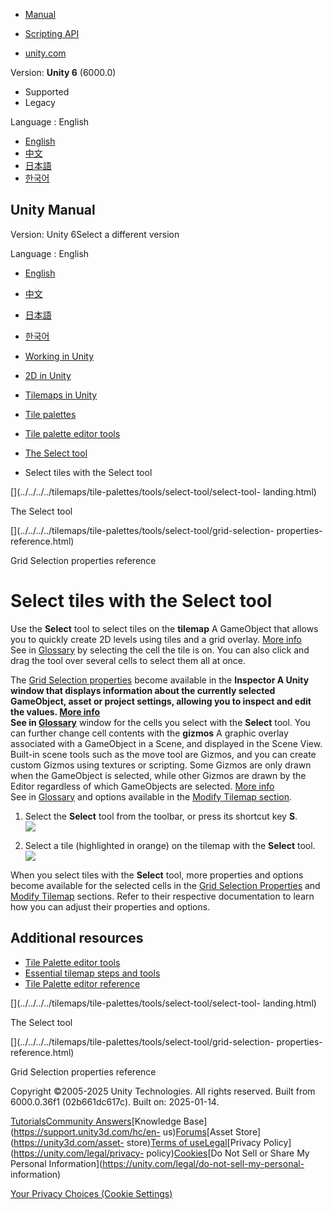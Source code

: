 [](https://docs.unity3d.com)

  * [Manual](../Manual/index.html)
  * [Scripting API](../ScriptReference/index.html)

  * [unity.com](https://unity.com/)

Version: **Unity 6** (6000.0)

  * Supported
  * Legacy

Language : English

  * [English](/Manual/tilemaps/tile-palettes/tools/select-tool/select-tiles-with-select-tool.html)
  * [中文](/cn/current/Manual/tilemaps/tile-palettes/tools/select-tool/select-tiles-with-select-tool.html)
  * [日本語](/ja/current/Manual/tilemaps/tile-palettes/tools/select-tool/select-tiles-with-select-tool.html)
  * [한국어](/kr/current/Manual/tilemaps/tile-palettes/tools/select-tool/select-tiles-with-select-tool.html)

[](https://docs.unity3d.com)

## Unity Manual

Version: Unity 6Select a different version

Language : English

  * [English](/Manual/tilemaps/tile-palettes/tools/select-tool/select-tiles-with-select-tool.html)
  * [中文](/cn/current/Manual/tilemaps/tile-palettes/tools/select-tool/select-tiles-with-select-tool.html)
  * [日本語](/ja/current/Manual/tilemaps/tile-palettes/tools/select-tool/select-tiles-with-select-tool.html)
  * [한국어](/kr/current/Manual/tilemaps/tile-palettes/tools/select-tool/select-tiles-with-select-tool.html)

  * [Working in Unity](../../../../working-in-unity.html)
  * [2D in Unity](../../../../Unity2D.html)
  * [Tilemaps in Unity](../../../../tilemaps/tilemaps-landing.html)
  * [Tile palettes](../../../../tilemaps/tile-palettes/tile-palette-landing.html)
  * [Tile palette editor tools](../../../../tilemaps/tile-palettes/tools/tile-palette-tools-landing.html)
  * [The Select tool](../../../../tilemaps/tile-palettes/tools/select-tool/select-tool-landing.html)
  * Select tiles with the Select tool

[](../../../../tilemaps/tile-palettes/tools/select-tool/select-tool-
landing.html)

The Select tool

[](../../../../tilemaps/tile-palettes/tools/select-tool/grid-selection-
properties-reference.html)

Grid Selection properties reference

# Select tiles with the Select tool

Use the **Select** tool to select tiles on the **tilemap** A GameObject that
allows you to quickly create 2D levels using tiles and a grid overlay. [More
info](../../../../tilemaps/work-with-tilemaps/tilemap-reference.html)  
See in [Glossary](../../../../Glossary.html#Tilemap) by selecting the cell the
tile is on. You can also click and drag the tool over several cells to select
them all at once.

The [Grid Selection properties](./grid-selection-properties-reference.html)
become available in the ****Inspector** A Unity window that displays
information about the currently selected GameObject, asset or project
settings, allowing you to inspect and edit the values. [More
info](../../../../UsingTheInspector.html)  
See in [Glossary](../../../../Glossary.html#Inspector)** window for the cells
you select with the **Select** tool. You can further change cell contents with
the **gizmos** A graphic overlay associated with a GameObject in a Scene, and
displayed in the Scene View. Built-in scene tools such as the move tool are
Gizmos, and you can create custom Gizmos using textures or scripting. Some
Gizmos are only drawn when the GameObject is selected, while other Gizmos are
drawn by the Editor regardless of which GameObjects are selected. [More
info](../../../../GizmosMenu.html#GizmosIcons)  
See in [Glossary](../../../../Glossary.html#Gizmo) and options available in
the [Modify Tilemap section](./modify-tilemap-reference.html).

  1. Select the **Select** tool from the toolbar, or press its shortcut key **S**.  
![](../../../../..//uploads/Main/2d-palette-toolbar-select-hl.png)

  2. Select a tile (highlighted in orange) on the tilemap with the **Select** tool.  
![](../../../../../uploads/Main/2d-palette-select-tile.png)

When you select tiles with the **Select** tool, more properties and options
become available for the selected cells in the [Grid Selection
Properties](./grid-selection-properties-reference.html) and [Modify
Tilemap](./modify-tilemap-reference.html) sections. Refer to their respective
documentation to learn how you can adjust their properties and options.

## Additional resources

  * [Tile Palette editor tools](../tile-palette-tools-landing.html)
  * [Essential tilemap steps and tools]()
  * [Tile Palette editor reference](../../tile-palette-editor-reference.html)

[](../../../../tilemaps/tile-palettes/tools/select-tool/select-tool-
landing.html)

The Select tool

[](../../../../tilemaps/tile-palettes/tools/select-tool/grid-selection-
properties-reference.html)

Grid Selection properties reference

Copyright ©2005-2025 Unity Technologies. All rights reserved. Built from
6000.0.36f1 (02b661dc617c). Built on: 2025-01-14.

[Tutorials](https://learn.unity.com/)[Community
Answers](https://answers.unity3d.com)[Knowledge
Base](https://support.unity3d.com/hc/en-
us)[Forums](https://forum.unity3d.com)[Asset Store](https://unity3d.com/asset-
store)[Terms of
use](https://docs.unity3d.com/Manual/TermsOfUse.html)[Legal](https://unity.com/legal)[Privacy
Policy](https://unity.com/legal/privacy-
policy)[Cookies](https://unity.com/legal/cookie-policy)[Do Not Sell or Share
My Personal Information](https://unity.com/legal/do-not-sell-my-personal-
information)

[Your Privacy Choices (Cookie Settings)](javascript:void\(0\);)

